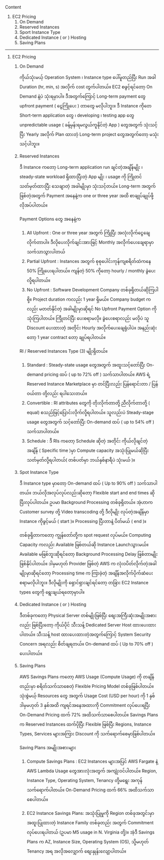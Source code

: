 
Content
1. EC2 Pricing
	1. On Demand
	2. Reserved Instances
	3. Sport Instance Type
	4. Dedicated Instance ( or ) Hosting
	5. Saving Plans

------------------------------------------------------------------------

1. EC2 Pricing

	1. On Demand
	   
	   ကိုယ်သုံးမယ့် Operation System ၊ Instance type ပေါ်မူတည်ပြီး Run အခါ Duration (hr, min, s) အလိုက် cost တွက်ပါတယ်။ EC2 စဖွင့်ရင်တော့ On Demand နဲ့ပဲ သုံးရမှာပါ။ ဒီအတွက်ကြောင့် Long-term payment တွေ upfront payment ( ငွေကြိုပေး ) တာတွေ မလိုပါဘူး။ ဒီ Instance ကိုတေ Short-term application တွေ ၊ developing ၊ testing app တွေ unpredictable usage ( ခန့်မှန်းရမလွယ်ကူနိုင်တဲ့ App ) တွေအတွက် သုံးသင့်ပြီး Yearly အလိုက် Plan ထားတဲ့ Long-term project တွေအတွက်တော့ မသုံးသင့်ပါဘူး။
	   
	2. Reserved Instances
	   
	   ဒီ Instance ကတော့ Long-term application run ချင်တဲ့အချိန်မျိုး ၊ steady-state workload ရှိထားပြီးတဲ့ App မျိုး ၊ usage ကို ကြိုတင်သတ်မှတ်ထားပြီး သေချာတဲ့ အခါမျိုးမှာ သုံးသင့်တယ်။ Long-term အတွက်ဖြစ်တဲ့အတွက် Payment အနေနဲ့က one or three year အထိ စာချုပ်ချုပ်ဖို့ လိုအပ်ပါတယ်။ 
	   
	   Payment Options တွေ အနေနဲ့က 
	
	   1. All Upfront : One or three year အတွက် ကြိုပြီး အလုံးလိုက်ငွေချေလိုက်တာပါ။ ဒီလိုပေးလိုက်ချင်းအားဖြင့် Monthly အလိုက်ပေးချေရာမှာ သက်သာသွားပါတယ်
	   2. Partial Upfront : Instances အတွက် စုစုပေါင်းကုန်ကျစရိတ်ထဲကနေ 50% ကြိုပေးရပါတယ်။ ကျန်တဲ့ 50% ကိုတော့ hourly / monthly ခွဲပေးလို့ရပါတယ်။ 
	   3. No Upfront : Software Development Company တစ်ခုရှိတယ်ဆိုကြပါစို့။ Project duration ကလည်း 1 year ရှိမယ်။ Company budget ကလည်း မတတ်နိုင်တဲ့ အခါမျိုးမှာဆိုရင် No Upfront Payment Option ကို သုံးကြပါတယ်။ ကြိိုတင်ပြီး ပေးစရာမလို။ ခွဲပေးစရာလည်း မလိုပဲ သူ Discount ပေးထားတဲဲ့ အတိုင်း Hourly အလိုက်ပေးချေရုံပါပဲ။ အနည်းဆုံးတော့ 1 year contract တော့ ချုပ်ရပါတယ်။
	      
	   RI / Reserved Instances Type (3) မျိုးရှိတယ်။ 
	   
	   1. Standard : Steady-state usage တွေအတွက် အထူးသင့်တော်ပြီး On-demand pricing ထပ် ( up to 72% off ) သက်သာပါတယ်။ AWS ရဲ့ Reserved Instance Marketplace မှာ တင်ပြီးလည်း ပြန်ရောင်းတာ / ပြန်ဝယ်တာ တို့လည်း ရပါသေးတယ်။
	   2. Convertible : RI attributes တွေကို တိုးလိုက်တာတို့ ညီလိုက်တာတို့ (​equal) စသည်ဖြင့်ပြောင်းလိုက်လို့ရပါတယ်။ သူလည်းပဲ Steady-stage usage တွေအတွက် သင့်တော်ပြီး On-demand ထပ် ( up to 54% off ) သက်သာပါတယ်။
	   3. Schedule : ဒီ RIs ကတော့ Schedule ဆိုတဲ့ အတိုင်း ကိုယ်လိုချင်တဲ့ အချိန် ( Specific time )မှာ Compute capacity အသုံးပြုမယ်ဆိုပြီး သတ်မှတ်လို့ရပါတယ်( တစ်ပတ်မှာ ဘယ်နှစ်နာရီပဲ သုံးမယ် )။ 

	3. Spot Instance Type
	   
	   ဒီ Instance type မှာတော့ On-demand ထပ် ( Up to 90% off ) သက်သာပါတယ်။ ဘယ်လိုအလုပ်လုပ်လည်းဆိုတော့ Flexible start and end times ဆိုပြီးလုပ်ပါတယ်။ ဥပမာ Background Processing တစ်ခုရှိတယ်။ အဲ့ဟာက Customer survey တို့ Video transcoding တို့ ဒီလိုမျိုး လုပ်တဲ့အချိန်မှာ Instance ကိုဖွင့်မယ် ( start )။ Processing ပြီးတာနဲ့ ပိတ်မယ် ( end )။ 
	   
	   တစ်ခုရှိတာကတော့ ကျွန်တော်တို့က spot request လုပ်မယ်။ Computing Capacity ကလည်း Available ဖြစ်တယ်ဆို Instance Launchသွားမယ်။ Available မဖြစ်ဘူးဆိုရင်တော့ Background Processing Delay ဖြစ်တာမျိုး ဖြစ်နိုင်ပါတယ်။ ဒါမှမဟုတ် Provider ဖြစ်တဲ့ AWS က လုံးဝပိတ်လိုက်တဲ့အခါမျိုးမှာဆိုရင်တော့ Processing time က ကြာခဲ့တဲ့ အချိန်အလိုက်ပိုက်ဆံပေးစရာမလိုပါဘူး။ ဒီလိုမျိုးကို ရှောင်ရှားချင်ရင်တော့ တခြား EC2 Instance types တွေကို ရွေးချယ်ရတော့မှာပါ။ 
	   
	4. Dedicated Instance ( or ) Hosting
	   
	   ဒီတစ်ခုကတော့ Physical Server တစ်မျိုးဖြစ်ပြီး စျေးအကြီးဆုံးအမျိုးအစားလည်း ဖြစ်ပြီးတော့ ကိုယ်ပိုင် သီးသန့် Dedicated Server Host ထားပေးထားပါတယ်။ သီးသန့် host ထားပေးထားတဲ့အတွက်ကြောင့် System Security Concern အရလည်း စိတ်ချရတယ်။ On-demand ထပ် ( Up to 70% off ) ပေးပါတယ်။ 

	5. Saving Plans
	   
	   AWS Savings Plans ကတော့ AWS Usage (Compute Usage) ကို တချိန်တည်းမှာ စရိတ်သက်သာစေတဲ့ Flexible Pricing Model တစ်ခုဖြစ်ပါတယ်။ သုံးစွဲမယ့် Resources တွေ အတွက် Usage Cost (USD per hour) ကို 1 နှစ် ဒါမှမဟုတ် 3 နှစ်အထိ ကျရင်အနေအထားကို Commitment လုပ်ပေးရပြီး On-Demand Pricing ထက် 72% အထိသက်သာစေပါတယ်။ Savings Plans က Reserved Instances ထက်ပိုပြီး Flexible ဖြစ်ပြီး Regions, Instance Types, Services များအကြား Discount ကို သက်ရောက်စေမှာဖြစ်ပါတယ်။
	   
	   Saving Plans အမျိုးအစားများ
	   
	   1. Compute Savings Plans : EC2 Instances များအပြင် AWS Fargate နဲ့ AWS Lambda Usage တွေအားလုံးအတွက် အကျုံးဝင်ပါတယ်။ Region, Instance Type, Operating System, Tenancy တို့မရွေး အကုန်သက်ရောက်ပါတယ်။ On-Demand Pricing ထက် 66% အထိသက်သာစေပါတယ်။
	      
	   2. EC2 Instance Savings Plans: အသုံးပြုမှုကို Region တစ်ခုအတွင်းမှာ အထူးပြုထားတဲ့ Instance Family တစ်ခုတည်း အတွက် Commitment လုပ်ပေးရပါတယ် (ဥပမာ M5 usage in N. Virginia တို့)။ အဲ့ဒီ Savings Plans က AZ, Instance Size, Operating System (OS), သို့မဟုတ် Tenancy အရ အလိုအလျှောက် စျေးနှုန်းလျော့ပါတယ်။  

